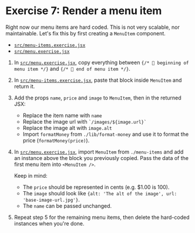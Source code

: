 # Exercise 7: Render a menu item

Right now our menu items are hard coded. This is not very scalable, nor maintainable. Let's fix this by first creating a `MenuItem` component.

- [`src/menu-items.exercise.jsx`](./src/menu-items.exercise.jsx)
- [`src/menu.exercise.jsx`](./src/menu.exercise.jsx)

1. In [`src/menu.exercise.jsx`](./src/menu.exercise.jsx), copy everything between `{/* 👋 beginning of menu item */}` and `{/* 👋 end of menu item */}`.
2. In [`src/menu-items.exercise.jsx`](./src/menu-items.exercise.jsx), paste that block inside `MenuItem` and return it.
3. Add the props `name`, `price` and `image` to `MenuItem`, then in the returned JSX:
   - Replace the item name with `name`
   - Replace the image url with ``` `/images/${image.url}` ```
   - Replace the image alt with `image.alt`
   - Import `formatMoney` from `./lib/format-money` and use it to format the price (`formatMoney(price)`).
4. In [`src/menu.exercise.jsx`](./src/menu.exercise.jsx), import `MenuItem` from `./menu-items` and add an instance above the block you previously copied. Pass the data of the first menu item into `<MenuItem />`. 
   
   Keep in mind:

   - The `price` should be represented in cents (e.g. $1.00 is 100).
   - The `image` should look like `{alt: 'The alt of the image', url: 'base-image-url.jpg'}`.
   - The `name` can be passed unchanged.
5. Repeat step 5 for the remaining menu items, then delete the hard-coded instances when you're done.
